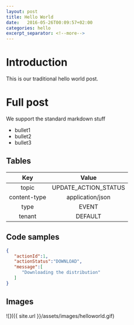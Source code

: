 ```yaml
---
layout: post
title: Hello World
date:   2016-05-26T00:09:57+02:00
categories: hello
excerpt_separator: <!--more-->
---
```


# Introduction 

This is our traditional hello world post.

<!--more-->

# Full post

We support the standard markdown stuff

- bullet1
- bullet2
- bullet3

## Tables


|Key | Value |
| :---: | :---: |
| topic | UPDATE_ACTION_STATUS |
| content-type | application/json |
| type | EVENT |
| tenant | DEFAULT |


## Code samples

```json
{
   "actionId":1,
   "actionStatus":"DOWNLOAD",
   "message":[
      "Downloading the distribution"
   ]
}
```

## Images

![]({{ site.url }}/assets/images/helloworld.gif)
